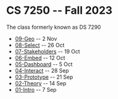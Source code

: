 # CS 7250 -- Fall 2023

The class formerly known as DS 7290

* [09-Geo](09-Geo.md) -- 2 Nov
* [08-Select](08-Select.md) -- 26 Oct
* [07-Stakeholders](07-Stakeholders.md) -- 19 Oct
* [06-Embed](06-Embed.md) -- 12 Oct
* [05-Dashboard](05-Dashboard.md) -- 5 Oct
* [04-Interact](04-Interact.md) -- 28 Sep
* [03-Prototype](03-Prototype.md) -- 21 Sep
* [02-Theory](02-Theory.md) -- 14 Sep
* [01-Intro](01-Intro.md) -- 7 Sep
